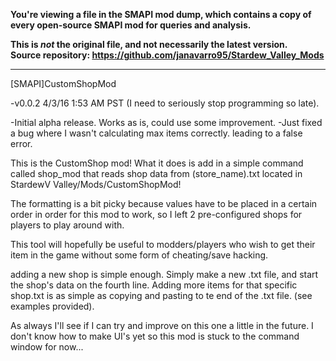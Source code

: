 **You're viewing a file in the SMAPI mod dump, which contains a copy of every open-source SMAPI mod
for queries and analysis.**

**This is _not_ the original file, and not necessarily the latest version.**  
**Source repository: https://github.com/janavarro95/Stardew_Valley_Mods**

----

[SMAPI]CustomShopMod

-v0.0.2 4/3/16 1:53 AM PST (I need to seriously stop programming so late).

-Initial alpha release. Works as is, could use some improvement.
  -Just fixed a bug where I wasn't calculating max items correctly. leading to a false error.

This is the CustomShop mod! What it does is add in a simple command called shop_mod that reads shop data from (store_name).txt located in StardewV Valley/Mods/CustomShopMod!

The formatting is a bit picky because values have to be placed in a certain order in order for this mod to work, so I left 2 pre-configured shops for players to play around with.

This tool will hopefully be useful to modders/players who wish to get their item in the game without some form of cheating/save hacking.

adding a new shop is simple enough. Simply make a new .txt file, and start the shop's data on the fourth line. Adding more items for that specific shop.txt is as simple as copying and pasting to te end of the .txt file. (see examples provided).

As always I'll see if I can try and improve on this one a little in the future. I don't know how to make UI's yet so this mod is stuck to the command window for now...

